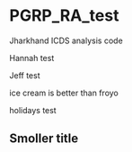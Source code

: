 # PGRP_RA_test
Jharkhand ICDS analysis code

Hannah test

Jeff test

ice cream is better than froyo

holidays test

## Smoller title
